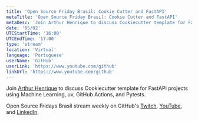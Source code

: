 ```yaml
---
title: 'Open Source Friday Brasil: Cookie Cutter and FastAPI'
metaTitle: 'Open Source Friday Brasil: Cookie Cutter and FastAPI'
metaDesc: 'Join Arthur Henrique to discuss Cookiecutter template for FastAPI projects using Machine Learning, uv, GitHub Actions, and Pytests.'
date: '05/02'
UTCStartTime: '16:00'
UTCEndTime: '17:00'
type: 'stream'
location: 'Virtual'
language: 'Portuguese'
userName: 'GitHub'
userLink: 'https://www.youtube.com/github'
linkUrl: 'https://www.youtube.com/github'
---
```


Join [Arthur Henrique](https://github.com/arthurhenrique) to discuss Cookiecutter template for FastAPI projects using Machine Learning, uv, GitHub Actions, and Pytests.

Open Source Fridays Brasil stream weekly on GitHub's [Twitch](https://www.twitch.tv/githubbrasil), [YouTube](https://github.com/youtube), and [LinkedIn](https://www.linkedin.com/company/githubbrasil).
